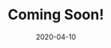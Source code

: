 ---
title: Coming Soon!
projectLink: 
repoLink: 
description: Bakal ada apalagi ya di web ini? Tunggu aja!
date: "2020-04-10"
thumbnail: "/app_icons/icon-covid-19-data.png"
highlight: true
appStoreLink:
playStoreLink:
stacks:
---